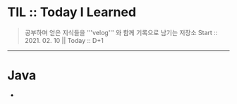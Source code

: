 # TIL :: Today I Learned

>공부하며 얻은 지식들을 '''velog''' 와 함께 기록으로 남기는 저장소
>Start :: 2021. 02. 10 || Today :: D+1

---

# Java

-
